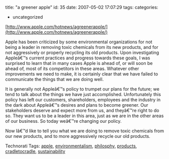 title: "a greener apple"
id: 35
date: 2007-05-02 17:07:29
tags: 
categories: 
- uncategorized

[http://www.apple.com/hotnews/agreenerapple/](http://www.apple.com/hotnews/agreenerapple/)<span style="font-size:12pt;">

</span>Apple has been criticized by some environmental organizations for not being a leader in removing toxic chemicals from its new products, and for not aggressively or properly recycling its old products. Upon investigating Appleâ€™s current practices and progress towards these goals, I was surprised to learn that in many cases Apple is ahead of, or will soon be ahead of, most of its competitors in these areas. Whatever other improvements we need to make, it is certainly clear that we have failed to communicate the things that we are doing well.

It is generally not Appleâ€™s policy to trumpet our plans for the future; we tend to talk about the things we have just accomplished. Unfortunately this policy has left our customers, shareholders, employees and the industry in the dark about Appleâ€™s desires and plans to become greener. Our stakeholders deserve and expect more from us, and theyâ€™re right to do so. They want us to be a leader in this area, just as we are in the other areas of our business. So today weâ€™re changing our policy.

Now Iâ€™d like to tell you what we are doing to remove toxic chemicals from our new products, and to more aggressively recycle our old products.

<!-- technorati tags start -->

Technorati Tags: [apple](http://www.technorati.com/tag/apple), [environmentalism](http://www.technorati.com/tag/environmentalism), [philosphy](http://www.technorati.com/tag/philosphy), [products](http://www.technorati.com/tag/products), [cradletocradle](http://www.technorati.com/tag/cradletocradle), [sustainability](http://www.technorati.com/tag/sustainability)
<!-- technorati tags end -->
